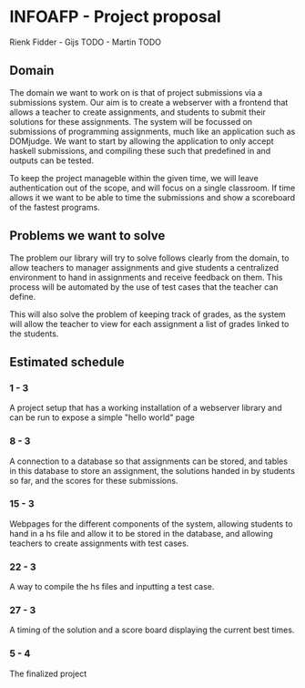 # INFOAFP - Project proposal

Rienk Fidder - Gijs TODO - Martin TODO

## Domain

The domain we want to work on is that of project submissions via a submissions system. Our aim is to create a webserver with a frontend that allows a teacher to create assignments, and students to submit their solutions for these assignments. The system will be focussed on submissions of programming assignments, much like an application such as DOMjudge. We want to start by allowing the application to only accept haskell submissions, and compiling these such that predefined in and outputs can be tested.

To keep the project manageble within the given time, we will leave authentication out of the scope, and will focus on a single classroom. If time allows it we want to be able to time the submissions and show a scoreboard of the fastest programs.

## Problems we want to solve

The problem our library will try to solve follows clearly from the domain, to allow teachers to manager assignments and give students a centralized environment to hand in assignments and receive feedback on them. This process will be automated by the use of test cases that the teacher can define.

This will also solve the problem of keeping track of grades, as the system will allow the teacher to view for each assignment a list of grades linked to the students.

## Estimated schedule

### 1 - 3

A project setup that has a working installation of a webserver library and can be run to expose a simple "hello world" page

### 8 - 3

A connection to a database so that assignments can be stored, and tables in this database to store an assignment, the solutions handed in by students so far, and the scores for these submissions.

### 15 - 3

Webpages for the different components of the system, allowing students to hand in a hs file and allow it to be stored in the database, and allowing teachers to create assignments with test cases.

### 22 - 3

A way to compile the hs files and inputting a test case.

### 27 - 3

A timing of the solution and a score board displaying the current best times.

### 5 - 4

The finalized project
